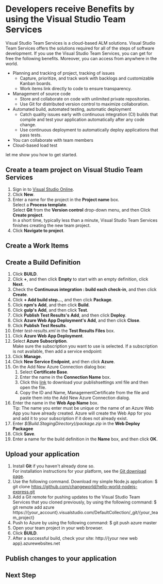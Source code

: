 # Developers receive Benefits by using the Visual Studio Team Services

Visual Studio Team Services is a cloud-based ALM solutions.
Visual Studio Team Services offers the solutions required for all of the steps of software development.
If you use the Visual Studio Team Services, you can get for free the following benefits. Moreover, you can access from anywhere in the world.

* Planning and tracking of project, tracking of issues
  * Capture, prioritize, and track work with backlogs and
customizable Kanban boards.
  * Work items link directly to code to ensure transparency.
* Management of source code
  * Store and collaborate on code with unlimited private repositories.
  * Use Git for distributed version control to maximize collaboration.
* Automated build, automated testing, automatic deployment
  * Catch quality issues early with continuous integration (CI)
builds that compile and test your application automatically after any
code change.
  * Use continuous deployment to automatically deploy applications
that pass tests.
* You can collaborate with team members
* Cloud-based load test

let me show you how to get started.

## Create a team project on Visual Studio Team Services

1. Sign in to [Visual Studio Online](https://www.visualstudio.com/).
2. Click **New**.
3. Enter a name for the project in the **Project name** box.  
Select a **Process template**.  
Select **Git** from the **Version control** drop-down menu, and then Click **Create project**.  
In a short time, typically less than a minute, Visual Studio Team Services finishes creating the new team project.
4. Click **Navigate to project**.

## Create a Work Items
## Create a Build Definition

1. Click **BUILD**.
2. Click **+**, and then click **Empty** to start with an empty definition, click **Next**.
3. Check the **Continuous integration : build each check-in**, and then click **Create**.
4. Click **+ Add build step…**, and then click **Package**.
5. Click **npm's** **Add**, and then click **Build**.
6. Click **gulp's** **Add**, and then click **Test**.
7. Click **Publish Test Results's** **Add**, and then click **Deploy**.
8. Click **Azure Web App Deployment's** **Add**, and then click **Close**.
9. Click **Publish Test Results**.
10. Enter *test-results.xml* in the **Test Results Files** box.
11. Click **Azure Web App Deployment**.
12. Select **Azure Subscription**.  
Make sure the subscription you want to use is selected. If a subscription is not available, then add a service endpoint:
  1. Click **Manage**.
  2. Click **New Service Endpoint**, and then click **Azure**.
  3. On the Add New Azure Connection dialog box:
      1. Select **Certificate Base**.
      2. Enter the name in the **Connection Name** box.
      3. Click this [link](https://go.microsoft.com/fwlink/?LinkId=254432) to download your publishsettings xml file and then open the file.
      4. Copy the ID and Name, ManagementCertificate from the file and paste them into the Add New Azure Connection dialog.
13. Enter the name in the **Web App Name** box.  
Tip: The name you enter must be unique or the name of an Azure Web App you have already created. Azure will create the Web App for you and add it to your subscription if it does not already exist.
14. Enter *$(Build.StagingDirectory)/package.zip* in the **Web Deploy Packagee**
15. Click **Save**.
16. Enter a name for the build definition in the **Name** box, and then click **OK**.

## Upload your application

1. Install **Git** if you haven't already done so.  
For installation instructions for your platform, see the [Git download page](http://git-scm.com/download).
2. Use the following command. Download my simple Node.js application:
    $ git clone https://github.com/changeworld/hello-world-nodejs-express.git
3. Add a Git remote for pushing updates to the Visual Studio Team Services that you cloned previously, by using the following command:
    $ git remote add azure https://{your_account}.visualstudio.com/DefaultCollection/_git/{your_team_project}
4. Push to Azure by using the following command:
    $ git push azure master
5. Open your team project in your web browser.
6. Click **BUILD**.
7. After a successful build, check your site: http://{your new web app}.azurewebsites.net

## Publish changes to your application
## Next Step
